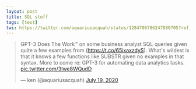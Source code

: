 ```yaml
---
layout: post
title: SQL stuff
tags: [test]
twi: https://twitter.com/aquariusacquah/status/1284706786247880705?ref_src=twsrc%5Etfw
---
```


<blockquote class="twitter-tweet"><p lang="en" dir="ltr">GPT-3 Does The Work™️ on some business analyst SQL queries given quite a few examples from (<a href="https://t.co/65ixaxzdyS">https://t.co/65ixaxzdyS</a>). What&#39;s wildest is that it knows a few functions like SUBSTR given no examples in that syntax. More to come re: GPT-3 for automating data analytics tasks. <a href="https://t.co/3Iwe8WQudD">pic.twitter.com/3Iwe8WQudD</a></p>&mdash; ken (@aquariusacquah) <a href="https://twitter.com/aquariusacquah/status/1284706786247880705?ref_src=twsrc%5Etfw">July 19, 2020</a></blockquote> <script async src="https://platform.twitter.com/widgets.js" charset="utf-8"></script>